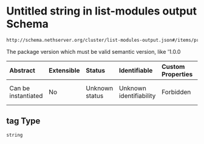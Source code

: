 # Untitled string in list-modules output Schema

```txt
http://schema.nethserver.org/cluster/list-modules-output.json#/items/properties/versions/items/properties/tag
```

The package version which must be valid semantic version, like '1.0.0

| Abstract            | Extensible | Status         | Identifiable            | Custom Properties | Additional Properties | Access Restrictions | Defined In                                                                            |
| :------------------ | :--------- | :------------- | :---------------------- | :---------------- | :-------------------- | :------------------ | :------------------------------------------------------------------------------------ |
| Can be instantiated | No         | Unknown status | Unknown identifiability | Forbidden         | Allowed               | none                | [list-modules-output.json\*](cluster/list-modules-output.json "open original schema") |

## tag Type

`string`
